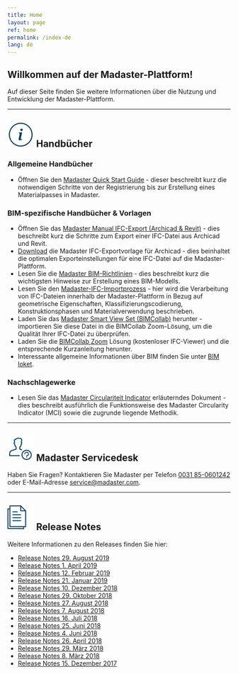 ```yaml
---
title: Home
layout: page
ref: home
permalink: /index-de
lang: de
---
```


## Willkommen auf der Madaster-Plattform!
Auf dieser Seite finden Sie weitere Informationen über die Nutzung und Entwicklung der Madaster-Plattform.

---

## <img class="header-img" src="/assets/images/767.svg"> Handbücher

### Allgemeine Handbücher

 * Öffnen Sie den <a href="https://docs.madaster.com/files/Madaster_Quick_Start_Guide.pdf" target="_blank">Madaster Quick Start Guide</a> - dieser beschreibt kurz die notwendigen Schritte von der Registrierung bis zur Erstellung eines Materialpasses in Madaster.

### BIM-spezifische Handbücher & Vorlagen

 * Öffnen Sie das <a href="https://docs.madaster.com/files/Manual - IFC export Archicad 21 and Revit (UK) v1.0.pdf" target="_blank">Madaster Manual IFC-Export (Archicad & Revit)</a> - dies beschreibt kurz die Schritte zum Export einer IFC-Datei aus Archicad und Revit.
 * <a href="https://docs.madaster.com/files/Archicad_ExportTemplate.tpl">Download</a> die Madaster IFC-Exportvorlage für Archicad - dies beinhaltet die optimalen Exporteinstellungen für eine IFC-Datei auf die Madaster-Plattform.
 * Lesen Sie die <a href="https://docs.madaster.com/files/Madaster_BIM-IFC_guidelines.pdf" target="_blank">Madaster BIM-Richtlinien</a> - dies beschreibt kurz die wichtigsten Hinweise zur Erstellung eines BIM-Modells.
 * Lesen Sie den <a href="https://docs.madaster.com/files/Madaster - IFC import proces - ENG.pdf" target="_blank">Madaster-IFC-Importprozess</a> - hier wird die Verarbeitung von IFC-Dateien innerhalb der Madaster-Plattform in Bezug auf geometrische Eigenschaften, Klassifizierungscodierung, Konstruktionsphasen und Materialverwendung beschrieben.
 * Laden Sie das <a href="http://www.bimcollab.com/en/Support/Support/Downloads/BIMcollab-ZOOM" target="_blank">Madaster Smart View Set (BIMCollab)</a> herunter - importieren Sie diese Datei in die BIMCollab Zoom-Lösung, um die Qualität Ihrer IFC-Datei zu überprüfen.
 * Laden Sie die <a href="http://www.bimcollab.com/en/Support/Support/Downloads/BIMcollab-ZOOM" target="_blank">BIMCollab Zoom</a> Lösung (kostenloser IFC-Viewer) und die entsprechende Kurzanleitung herunter.
 * Interessante allgemeine Informationen über BIM finden Sie unter <a href="https://www.bimloket.nl/BIMbasicIDM" target="_blank">BIM loket</a>.  

### Nachschlagewerke

 * Lesen Sie das <a href="https://docs.madaster.com/files/Madaster_Circularity_Indicator_explained_v1.1.pdf" target="_blank">Madaster Circulariteit Indicator</a> erläuterndes Dokument - dies beschreibt ausführlich die Funktionsweise des Madaster Circularity Indicator (MCI) sowie die zugrunde liegende Methodik.
 
---

## <img class="header-img" src="/assets/images/771.svg"> Madaster Servicedesk
Haben Sie Fragen? Kontaktieren Sie Madaster per Telefon [0031 85-0601242](tel:+31850601242) oder E-Mail-Adresse <service@madaster.com>.

---

## <img class="header-img" src="/assets/images/770.svg"> Release Notes

Weitere Informationen zu den Releases finden Sie hier:

* <a href="https://docs.madaster.com/files/Releasenotes_Release_2019.8_en.pdf" target="_blank">Release Notes 29. August 2019</a>
* <a href="https://docs.madaster.com/files/Releasenotes_Release_2019.3_en.pdf" target="_blank">Release Notes 1. April 2019</a>
* <a href="https://docs.madaster.com/files/Releasenotes_Release_2019.2_en.pdf" target="_blank">Release Notes 12. Februar 2019</a>
* <a href="https://docs.madaster.com/files/Releasenotes_Release_2019.1_en.pdf" target="_blank">Release Notes 21. Januar 2019</a>
* <a href="https://docs.madaster.com/files/Releasenotes_Release_2018.12_en.pdf" target="_blank">Release Notes 10. Dezember 2018</a>
* <a href="https://docs.madaster.com/files/Releasenotes_Release_2018.9_en.pdf" target="_blank">Release Notes 29. Oktober 2018</a>
* <a href="https://docs.madaster.com/files/Releasenotes_Release_2018.8_en.pdf" target="_blank">Release Notes 27. August 2018</a>
* <a href="https://docs.madaster.com/files/Releasenotes_Release_2018.7_en.pdf" target="_blank">Release Notes 7. August 2018</a>
* <a href="https://docs.madaster.com/files/Releasenotes_Release_2018.6_en.pdf" target="_blank">Release Notes 16. Juli 2018</a>
* <a href="https://docs.madaster.com/files/Releasenotes_Release_2018.5_en.pdf" target="_blank">Release Notes 25. Juni 2018</a>
* <a href="https://docs.madaster.com/files/Releasenotes_Release_2018.4_en.pdf" target="_blank">Release Notes 4. Juni 2018</a>
* <a href="https://docs.madaster.com/files/Releasenotes_Release_2018.3_en.pdf" target="_blank">Release Notes 26. April 2018</a>
* <a href="https://docs.madaster.com/files/Releasenotes_Release_2018.2_en.pdf" target="_blank">Release Notes 29. März 2018</a>
* <a href="https://docs.madaster.com/files/Releasenotes_Release_2018.1_en.pdf" target="_blank">Release Notes 8. März 2018</a>
* <a href="https://docs.madaster.com/files/Releasenotes_Release_2017.1_en.pdf" target="_blank">Release Notes 15. Dezember 2017</a>
